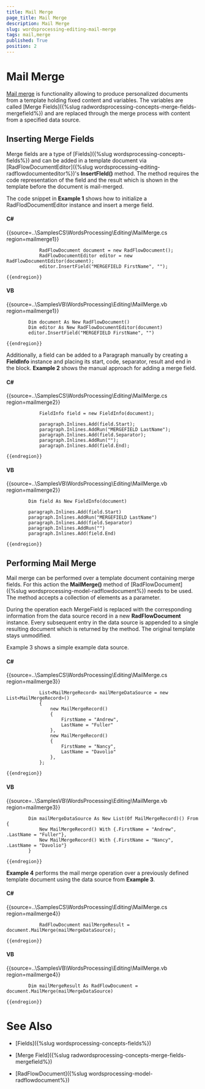 ```yaml
---
title: Mail Merge
page_title: Mail Merge
description: Mail Merge
slug: wordsprocessing-editing-mail-merge
tags: mail,merge
published: True
position: 2
---
```


# Mail Merge



[Mail merge](http://en.wikipedia.org/wiki/Mail_merge) is functionality allowing to produce personalized documents from a template holding fixed content and variables. 
        The variables are called [Merge Fields]({%slug radwordsprocessing-concepts-merge-fields-mergefield%}) and are replaced through the merge process
        with content from a specified data source.
      

## Inserting Merge Fields

Merge fields are a type of [Fields]({%slug wordsprocessing-concepts-fields%}) and can be added in a template
          document via [RadFlowDocumentEditor]({%slug wordsprocessing-editing-radflowdocumenteditor%})'s __InsertFIeld()__ method. 
          The method requires the code representation of the field and the result which is shown in the template before the document is mail-merged.
        

The code snippet in __Example 1__ shows how to initialize a RadFlodDocumentEditor instance and insert a merge field.
        

#### __C#__

{{source=..\SamplesCS\WordsProcessing\Editing\MailMerge.cs region=mailmerge1}}
	            
	            RadFlowDocument document = new RadFlowDocument();
	            RadFlowDocumentEditor editor = new RadFlowDocumentEditor(document);
	            editor.InsertField("MERGEFIELD FirstName", "");
	            
	{{endregion}}



#### __VB__

{{source=..\SamplesVB\WordsProcessing\Editing\MailMerge.vb region=mailmerge1}}
	
	        Dim document As New RadFlowDocument()
	        Dim editor As New RadFlowDocumentEditor(document)
	        editor.InsertField("MERGEFIELD FirstName", "")
	
	{{endregion}}



Additionally, a field can be added to a Paragraph manually by creating a __FieldInfo__ instance and placing its start, 
          code, separator, result and end in the block. __Example 2__ shows the manual approach for adding a merge field.
        

#### __C#__

{{source=..\SamplesCS\WordsProcessing\Editing\MailMerge.cs region=mailmerge2}}
	            
	            FieldInfo field = new FieldInfo(document);
	            
	            paragraph.Inlines.Add(field.Start);
	            paragraph.Inlines.AddRun("MERGEFIELD LastName");
	            paragraph.Inlines.Add(field.Separator);
	            paragraph.Inlines.AddRun("");
	            paragraph.Inlines.Add(field.End);
	                
	{{endregion}}



#### __VB__

{{source=..\SamplesVB\WordsProcessing\Editing\MailMerge.vb region=mailmerge2}}
	
	        Dim field As New FieldInfo(document)
	
	        paragraph.Inlines.Add(field.Start)
	        paragraph.Inlines.AddRun("MERGEFIELD LastName")
	        paragraph.Inlines.Add(field.Separator)
	        paragraph.Inlines.AddRun("")
	        paragraph.Inlines.Add(field.End)
	
	{{endregion}}



## Performing Mail Merge

Mail merge can be performed over a template document containing merge fields. For this action the __MailMerge()__ method 
          of [RadFlowDocument]({%slug wordsprocessing-model-radflowdocument%}) needs to be used. The method accepts a collection of elements as a parameter.
        

During the operation each MergeField is replaced with the corresponding information from the data source record in a new 
          __RadFlowDocument__ instance. Every subsequent entry in the data source is appended to a single resulting document 
          which is returned by the method. The original template stays unmodified.
        

Example 3 shows a simple example data source.
        

#### __C#__

{{source=..\SamplesCS\WordsProcessing\Editing\MailMerge.cs region=mailmerge3}}
	                
	            List<MailMergeRecord> mailMergeDataSource = new List<MailMergeRecord>()
	            {
	                new MailMergeRecord()
	                {
	                    FirstName = "Andrew",
	                    LastName = "Fuller"
	                },
	                new MailMergeRecord()
	                {
	                    FirstName = "Nancy",
	                    LastName = "Davolio"
	                },
	            };
	    
	{{endregion}}



#### __VB__

{{source=..\SamplesVB\WordsProcessing\Editing\MailMerge.vb region=mailmerge3}}
	
	        Dim mailMergeDataSource As New List(Of MailMergeRecord)() From {
	            New MailMergeRecord() With {.FirstName = "Andrew", .LastName = "Fuller"},
	            New MailMergeRecord() With {.FirstName = "Nancy", .LastName = "Davolio"}
	        }
	
	{{endregion}}



__Example 4__ performs the mail merge operation over a previously defined template document using the data source from 
          __Example 3__.
        

#### __C#__

{{source=..\SamplesCS\WordsProcessing\Editing\MailMerge.cs region=mailmerge4}}
	        
	            RadFlowDocument mailMergeResult = document.MailMerge(mailMergeDataSource);
	
	{{endregion}}



#### __VB__

{{source=..\SamplesVB\WordsProcessing\Editing\MailMerge.vb region=mailmerge4}}
	
	        Dim mailMergeResult As RadFlowDocument = document.MailMerge(mailMergeDataSource)
	
	{{endregion}}



# See Also

 * [Fields]({%slug wordsprocessing-concepts-fields%})

 * [Merge Field]({%slug radwordsprocessing-concepts-merge-fields-mergefield%})

 * [RadFlowDocument]({%slug wordsprocessing-model-radflowdocument%})
